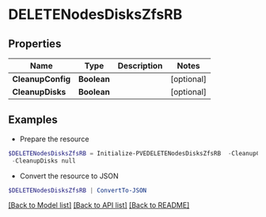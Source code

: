 # DELETENodesDisksZfsRB
## Properties

Name | Type | Description | Notes
------------ | ------------- | ------------- | -------------
**CleanupConfig** | **Boolean** |  | [optional] 
**CleanupDisks** | **Boolean** |  | [optional] 

## Examples

- Prepare the resource
```powershell
$DELETENodesDisksZfsRB = Initialize-PVEDELETENodesDisksZfsRB  -CleanupConfig null `
 -CleanupDisks null
```

- Convert the resource to JSON
```powershell
$DELETENodesDisksZfsRB | ConvertTo-JSON
```

[[Back to Model list]](../README.md#documentation-for-models) [[Back to API list]](../README.md#documentation-for-api-endpoints) [[Back to README]](../README.md)

